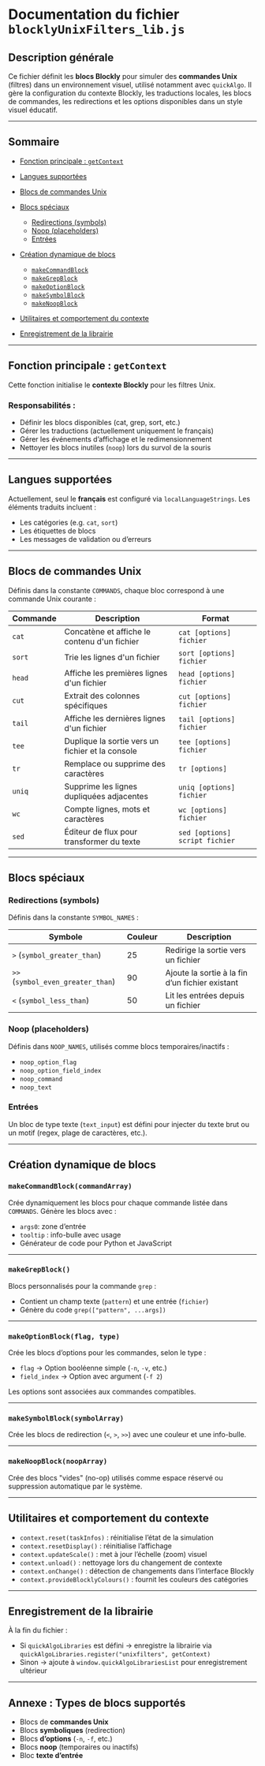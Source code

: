 # Documentation du fichier `blocklyUnixFilters_lib.js`

## Description générale

Ce fichier définit les **blocs Blockly** pour simuler des **commandes Unix** (filtres) dans un environnement visuel, utilisé notamment avec `quickAlgo`. Il gère la configuration du contexte Blockly, les traductions locales, les blocs de commandes, les redirections et les options disponibles dans un style visuel éducatif.

---

## Sommaire

- [Fonction principale : `getContext`](#fonction-principale--getcontext)
- [Langues supportées](#langues-supportées)
- [Blocs de commandes Unix](#blocs-de-commandes-unix)
- [Blocs spéciaux](#blocs-spéciaux)

  - [Redirections (symbols)](#redirections-symbols)
  - [Noop (placeholders)](#noop-placeholders)
  - [Entrées](#entrées)

- [Création dynamique de blocs](#création-dynamique-de-blocs)

  - [`makeCommandBlock`](#makecommandblock)
  - [`makeGrepBlock`](#makegrepblock)
  - [`makeOptionBlock`](#makeoptionblock)
  - [`makeSymbolBlock`](#makesymbolblock)
  - [`makeNoopBlock`](#makenoopblock)

- [Utilitaires et comportement du contexte](#utilitaires-et-comportement-du-contexte)
- [Enregistrement de la librairie](#enregistrement-de-la-librairie)

---

## Fonction principale : `getContext`

Cette fonction initialise le **contexte Blockly** pour les filtres Unix.

### Responsabilités :

- Définir les blocs disponibles (cat, grep, sort, etc.)
- Gérer les traductions (actuellement uniquement le français)
- Gérer les événements d’affichage et le redimensionnement
- Nettoyer les blocs inutiles (`noop`) lors du survol de la souris

---

## Langues supportées

Actuellement, seul le **français** est configuré via `localLanguageStrings`. Les éléments traduits incluent :

- Les catégories (e.g. `cat`, `sort`)
- Les étiquettes de blocs
- Les messages de validation ou d’erreurs

---

## Blocs de commandes Unix

Définis dans la constante `COMMANDS`, chaque bloc correspond à une commande Unix courante :

| Commande | Description                                      | Format                         |
| -------- | ------------------------------------------------ | ------------------------------ |
| `cat`    | Concatène et affiche le contenu d'un fichier     | `cat [options] fichier`        |
| `sort`   | Trie les lignes d'un fichier                     | `sort [options] fichier`       |
| `head`   | Affiche les premières lignes d'un fichier        | `head [options] fichier`       |
| `cut`    | Extrait des colonnes spécifiques                 | `cut [options] fichier`        |
| `tail`   | Affiche les dernières lignes d'un fichier        | `tail [options] fichier`       |
| `tee`    | Duplique la sortie vers un fichier et la console | `tee [options] fichier`        |
| `tr`     | Remplace ou supprime des caractères              | `tr [options]`                 |
| `uniq`   | Supprime les lignes dupliquées adjacentes        | `uniq [options] fichier`       |
| `wc`     | Compte lignes, mots et caractères                | `wc [options] fichier`         |
| `sed`    | Éditeur de flux pour transformer du texte        | `sed [options] script fichier` |

---

## Blocs spéciaux

### Redirections (symbols)

Définis dans la constante `SYMBOL_NAMES` :

| Symbole                           | Couleur | Description                                     |
| --------------------------------- | ------- | ----------------------------------------------- |
| `>` (`symbol_greater_than`)       | 25      | Redirige la sortie vers un fichier              |
| `>>` (`symbol_even_greater_than`) | 90      | Ajoute la sortie à la fin d’un fichier existant |
| `<` (`symbol_less_than`)          | 50      | Lit les entrées depuis un fichier               |

### Noop (placeholders)

Définis dans `NOOP_NAMES`, utilisés comme blocs temporaires/inactifs :

- `noop_option_flag`
- `noop_option_field_index`
- `noop_command`
- `noop_text`

### Entrées

Un bloc de type texte (`text_input`) est défini pour injecter du texte brut ou un motif (regex, plage de caractères, etc.).

---

## Création dynamique de blocs

### `makeCommandBlock(commandArray)`

Crée dynamiquement les blocs pour chaque commande listée dans `COMMANDS`. Génère les blocs avec :

- `args0`: zone d’entrée
- `tooltip` : info-bulle avec usage
- Générateur de code pour Python et JavaScript

---

### `makeGrepBlock()`

Blocs personnalisés pour la commande `grep` :

- Contient un champ texte (`pattern`) et une entrée (`fichier`)
- Génère du code `grep(["pattern", ...args])`

---

### `makeOptionBlock(flag, type)`

Crée les blocs d’options pour les commandes, selon le type :

- `flag` → Option booléenne simple (`-n`, `-v`, etc.)
- `field_index` → Option avec argument (`-f 2`)

Les options sont associées aux commandes compatibles.

---

### `makeSymbolBlock(symbolArray)`

Crée les blocs de redirection (`<`, `>`, `>>`) avec une couleur et une info-bulle.

---

### `makeNoopBlock(noopArray)`

Crée des blocs "vides" (no-op) utilisés comme espace réservé ou suppression automatique par le système.

---

## Utilitaires et comportement du contexte

- `context.reset(taskInfos)` : réinitialise l’état de la simulation
- `context.resetDisplay()` : réinitialise l’affichage
- `context.updateScale()` : met à jour l’échelle (zoom) visuel
- `context.unload()` : nettoyage lors du changement de contexte
- `context.onChange()` : détection de changements dans l’interface Blockly
- `context.provideBlocklyColours()` : fournit les couleurs des catégories

---

## Enregistrement de la librairie

À la fin du fichier :

- Si `quickAlgoLibraries` est défini → enregistre la librairie via `quickAlgoLibraries.register("unixfilters", getContext)`
- Sinon → ajoute à `window.quickAlgoLibrariesList` pour enregistrement ultérieur

---

## Annexe : Types de blocs supportés

- Blocs de **commandes Unix**
- Blocs **symboliques** (redirection)
- Blocs **d’options** (`-n`, `-f`, etc.)
- Blocs **noop** (temporaires ou inactifs)
- Bloc **texte d’entrée**
